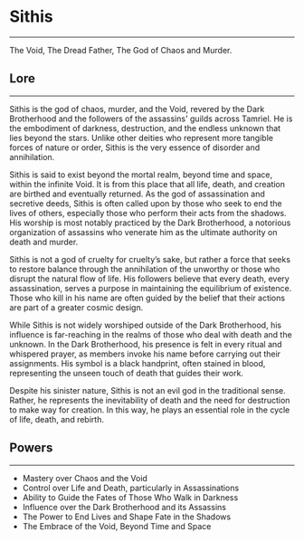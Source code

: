 # Sithis

---

The Void, The Dread Father, The God of Chaos and Murder.

## Lore

---

Sithis is the god of chaos, murder, and the Void, revered by the Dark Brotherhood and the followers of the assassins' guilds across Tamriel. He is the embodiment of darkness, destruction, and the endless unknown that lies beyond the stars. Unlike other deities who represent more tangible forces of nature or order, Sithis is the very essence of disorder and annihilation.

Sithis is said to exist beyond the mortal realm, beyond time and space, within the infinite Void. It is from this place that all life, death, and creation are birthed and eventually returned. As the god of assassination and secretive deeds, Sithis is often called upon by those who seek to end the lives of others, especially those who perform their acts from the shadows. His worship is most notably practiced by the Dark Brotherhood, a notorious organization of assassins who venerate him as the ultimate authority on death and murder.

Sithis is not a god of cruelty for cruelty’s sake, but rather a force that seeks to restore balance through the annihilation of the unworthy or those who disrupt the natural flow of life. His followers believe that every death, every assassination, serves a purpose in maintaining the equilibrium of existence. Those who kill in his name are often guided by the belief that their actions are part of a greater cosmic design.

While Sithis is not widely worshiped outside of the Dark Brotherhood, his influence is far-reaching in the realms of those who deal with death and the unknown. In the Dark Brotherhood, his presence is felt in every ritual and whispered prayer, as members invoke his name before carrying out their assignments. His symbol is a black handprint, often stained in blood, representing the unseen touch of death that guides their work.

Despite his sinister nature, Sithis is not an evil god in the traditional sense. Rather, he represents the inevitability of death and the need for destruction to make way for creation. In this way, he plays an essential role in the cycle of life, death, and rebirth.

## Powers

---

- Mastery over Chaos and the Void
- Control over Life and Death, particularly in Assassinations
- Ability to Guide the Fates of Those Who Walk in Darkness
- Influence over the Dark Brotherhood and its Assassins
- The Power to End Lives and Shape Fate in the Shadows
- The Embrace of the Void, Beyond Time and Space
